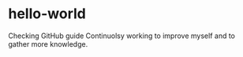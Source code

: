 # hello-world
Checking GitHub guide
Continuolsy working to improve myself and to gather more knowledge.
